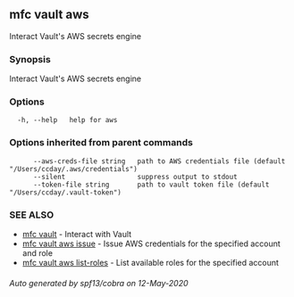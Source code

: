 ## mfc vault aws

Interact Vault's AWS secrets engine

### Synopsis

Interact Vault's AWS secrets engine

### Options

```
  -h, --help   help for aws
```

### Options inherited from parent commands

```
      --aws-creds-file string   path to AWS credentials file (default "/Users/ccday/.aws/credentials")
      --silent                  suppress output to stdout
      --token-file string       path to vault token file (default "/Users/ccday/.vault-token")
```

### SEE ALSO

* [mfc vault](mfc_vault.md)	 - Interact with Vault
* [mfc vault aws issue](mfc_vault_aws_issue.md)	 - Issue AWS credentials for the specified account and role
* [mfc vault aws list-roles](mfc_vault_aws_list-roles.md)	 - List available roles for the specified account

###### Auto generated by spf13/cobra on 12-May-2020
